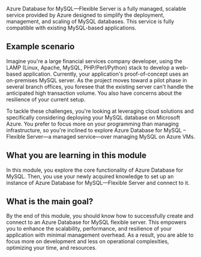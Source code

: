 Azure Database for MySQL—Flexible Server is a fully managed, scalable service provided by Azure designed to simplify the deployment, management, and scaling of MySQL databases. This service is fully compatible with existing MySQL-based applications.

## Example scenario

Imagine you're a large financial services company developer, using the LAMP (Linux, Apache, MySQL, PHP/Perl/Python) stack to develop a web-based application. Currently, your application's proof-of-concept uses an on-premises MySQL server. As the project moves toward a pilot phase in several branch offices, you foresee that the existing server can't handle the anticipated high transaction volume. You also have concerns about the resilience of your current setup.

To tackle these challenges, you're looking at leveraging cloud solutions and specifically considering deploying your MySQL database on Microsoft Azure. You prefer to focus more on your programming than managing infrastructure, so you're inclined to explore Azure Database for MySQL – Flexible Server—a managed service—over managing MySQL on Azure VMs.

## What you are learning in this module

In this module, you explore the core functionality of Azure Database for MySQL. Then, you use your newly acquired knowledge to set up an instance of Azure Database for MySQL—Flexible Server and connect to it.

## What is the main goal?

By the end of this module, you should know how to successfully create and connect to an Azure Database for MySQL flexible server. This empowers you to enhance the scalability, performance, and resilience of your application with minimal management overhead. As a result, you are able to focus more on development and less on operational complexities, optimizing your time, and resources.
